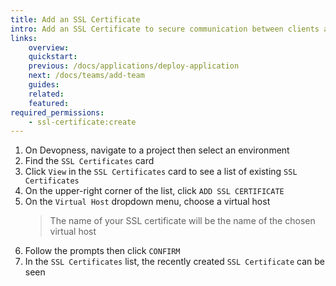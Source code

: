 ```yaml
---
title: Add an SSL Certificate
intro: Add an SSL Certificate to secure communication between clients and servers, ensuring data confidentiality and integrity.
links:
    overview:
    quickstart:
    previous: /docs/applications/deploy-application
    next: /docs/teams/add-team
    guides:
    related:
    featured:
required_permissions:
    - ssl-certificate:create
---
```


1. On Devopness, navigate to a project then select an environment
2. Find the `SSL Certificates` card
3. Click `View` in the `SSL Certificates` card to see a list of existing `SSL Certificates`
4. On the upper-right corner of the list, click `ADD SSL CERTIFICATE`
5. On the `Virtual Host` dropdown menu, choose a virtual host
   > The name of your SSL certificate will be the name of the chosen virtual host
6. Follow the prompts then click `CONFIRM`
7. In the `SSL Certificates` list, the recently created `SSL Certificate` can be seen
